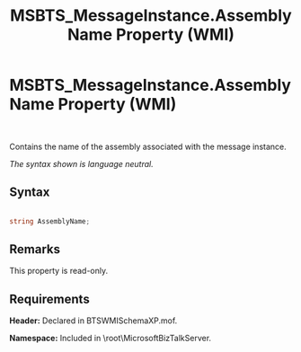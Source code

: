 ﻿---
title: MSBTS_MessageInstance.AssemblyName Property (WMI)
TOCTitle: MSBTS_MessageInstance.AssemblyName Property (WMI)
ms:assetid: 6e7c5569-c7bb-4fa4-90be-2b8f8b779383
ms:mtpsurl: https://msdn.microsoft.com/en-us/library/Aa560721(v=BTS.80)
ms:contentKeyID: 51528803
ms.date: 08/30/2017
mtps_version: v=BTS.80
---

# MSBTS\_MessageInstance.AssemblyName Property (WMI)

 

Contains the name of the assembly associated with the message instance.

*The syntax shown is language neutral.*

## Syntax

```C#
  
string AssemblyName;  
```

## Remarks

This property is read-only.

## Requirements

**Header:** Declared in BTSWMISchemaXP.mof.

**Namespace:** Included in \\root\\MicrosoftBizTalkServer.

